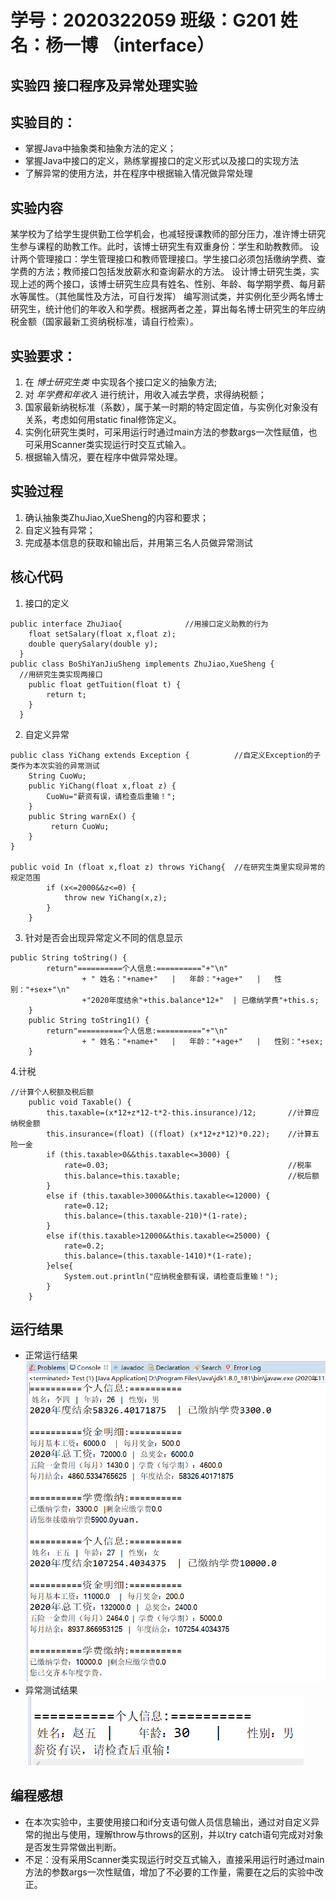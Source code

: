 # 学号：2020322059 班级：G201 姓名：杨一博 （interface）
## 实验四 接口程序及异常处理实验

## 实验目的：
+ 掌握Java中抽象类和抽象方法的定义； 
+ 掌握Java中接口的定义，熟练掌握接口的定义形式以及接口的实现方法
+ 了解异常的使用方法，并在程序中根据输入情况做异常处理
## 实验内容
某学校为了给学生提供勤工俭学机会，也减轻授课教师的部分压力，准许博士研究生参与课程的助教工作。此时，该博士研究生有双重身份：学生和助教教师。
设计两个管理接口：学生管理接口和教师管理接口。学生接口必须包括缴纳学费、查学费的方法；教师接口包括发放薪水和查询薪水的方法。
设计博士研究生类，实现上述的两个接口，该博士研究生应具有姓名、性别、年龄、每学期学费、每月薪水等属性。（其他属性及方法，可自行发挥）
编写测试类，并实例化至少两名博士研究生，统计他们的年收入和学费。根据两者之差，算出每名博士研究生的年应纳税金额（国家最新工资纳税标准，请自行检索）。
## 实验要求：
1. 在 _博士研究生类_ 中实现各个接口定义的抽象方法;
2. 对 _年学费和年收入_ 进行统计，用收入减去学费，求得纳税额；
3. 国家最新纳税标准（系数），属于某一时期的特定固定值，与实例化对象没有关系，考虑如何用static  final修饰定义。
4. 实例化研究生类时，可采用运行时通过main方法的参数args一次性赋值，也可采用Scanner类实现运行时交互式输入。
5. 根据输入情况，要在程序中做异常处理。
## 实验过程
1. 确认抽象类ZhuJiao,XueSheng的内容和要求；
2. 自定义独有异常；
3. 完成基本信息的获取和输出后，并用第三名人员做异常测试
## 核心代码
1. 接口的定义
```
public interface ZhuJiao{              //用接口定义助教的行为
	float setSalary(float x,float z);    
	double querySalary(double y); 
  }
public class BoShiYanJiuSheng implements ZhuJiao,XueSheng {
  //用研究生类实现两接口
	public float getTuition(float t) {
		return t;
	}
  }
```
2. 自定义异常
```
public class YiChang extends Exception {          //自定义Exception的子类作为本次实验的异常测试
	String CuoWu;
	public YiChang(float x,float z) {
		CuoWu="薪资有误，请检查后重输！";
	}
	public String warnEx() {
		 return CuoWu;
	}
}

public void In (float x,float z) throws YiChang{  //在研究生类里实现异常的规定范围
		if (x<=2000&&z<=0) {
			throw new YiChang(x,z);
		}	
	}
```
3. 针对是否会出现异常定义不同的信息显示
```
public String toString() {
		return"==========个人信息:=========="+"\n"
				+ " 姓名："+name+"   |   年龄："+age+"   |   性别："+sex+"\n"
				+"2020年度结余"+this.balance*12+"  | 已缴纳学费"+this.s;
	}
	public String toString1() {
		return"==========个人信息:=========="+"\n"
				+ " 姓名："+name+"   |   年龄："+age+"   |   性别："+sex;
	}
```
4.计税
```
//计算个人税额及税后额
	public void Taxable() {
		this.taxable=(x*12+z*12-t*2-this.insurance)/12;       //计算应纳税金额
		this.insurance=(float) ((float) (x*12+z*12)*0.22);    //计算五险一金
		if (this.taxable>0&&this.taxable<=3000) {
			rate=0.03;                                        //税率
			this.balance=this.taxable;                        //税后额
		}
		else if (this.taxable>3000&&this.taxable<=12000) {
			rate=0.12;
			this.balance=(this.taxable-210)*(1-rate);
		}
		else if(this.taxable>12000&&this.taxable<=25000) {
			rate=0.2;
			this.balance=(this.taxable-1410)*(1-rate);
		}else{
			System.out.println("应纳税金额有误，请检查后重输！");
		}
	}
   ```

## 运行结果
+ 正常运行结果
![](https://github.com/yang-059/interface/blob/main/bsyjs运行结果.PNG)
+ 异常测试结果
![](https://github.com/yang-059/interface/blob/main/异常测试运行结果.PNG)
## 编程感想
- 在本次实验中，主要使用接口和if分支语句做人员信息输出，通过对自定义异常的抛出与使用，理解throw与throws的区别，并以try catch语句完成对对象是否发生异常做出判断。
- 不足：没有采用Scanner类实现运行时交互式输入，直接采用运行时通过main方法的参数args一次性赋值，增加了不必要的工作量，需要在之后的实验中改正。
